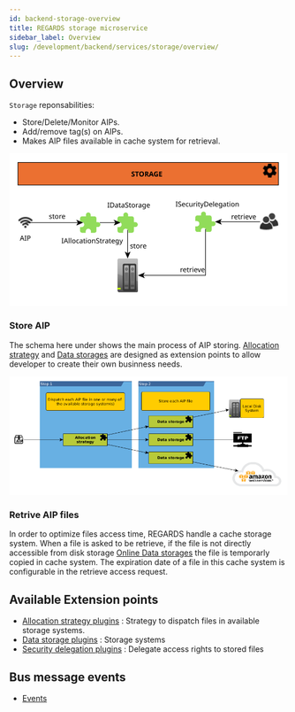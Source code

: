 ```yaml
---
id: backend-storage-overview
title: REGARDS storage microservice
sidebar_label: Overview
slug: /development/backend/services/storage/overview/
---
```



## Overview

`Storage` reponsabilities:
 * Store/Delete/Monitor AIPs.
 * Add/remove tag(s) on AIPs.
 * Makes AIP files available in cache system for retrieval.

 ![](/schemas/microservices/storage.svg)

### Store AIP

The schema here under shows the main process of AIP storing. [Allocation strategy](../plugins/allocation-strategy/) and [Data storages](../plugins/data-storage/) are designed as extension points to allow developer to create their own businness needs.

![](/schemas/storage/sto-store-aip-simple.png)


### Retrive AIP files

In order to optimize files access time, REGARDS handle a cache storage system. When a file is asked to be retrieve, if the file is not directly accessible from disk storage [Online Data storages](../plugins/data-storage/) the file is temporarly copied in cache system. The expiration date of a file in this cache system is configurable in the retrieve access request.

## Available Extension points

- [Allocation strategy plugins](../plugins/allocation-strategy/) : Strategy to dispatch files in available storage systems.
- [Data storage plugins](../plugins/data-storage/) : Storage systems
- [Security delegation plugins](../plugins/security-delegation/) : Delegate access rights to stored files

## Bus message events

 * [Events](../events/)
